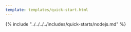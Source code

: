```yaml
---
template: templates/quick-start.html
---
```


<script>
  const meta = {
    what_you_will_learn: [
      "Create new Node.js app",
      "Install Passport Asgardeo strategy <a href='https://www.npmjs.com/package/@asgardeo/passport-asgardeo' target='_blank' rel='noopener noreferrer'>@asgardeo/passport-asgardeo</a>",
      "Add user login and logout",
      "Display user profile information"
    ],
    prerequisites: [
      "About 15 minutes",
      "<a href='{{ base_path }}/get-started/quick-set-up/'>Set-up {{ product_name }}</a>",
      "Install <a href='https://nodejs.org/en/download/package-manager' target='_blank' rel='noopener noreferrer'>Node.js</a> on your system.",
      "Make sure you have a JavaScript package manager like <code>npm</code>, <code>yarn</code>, or <code>pnpm</code>.",
      "A favorite text editor or IDE"
    ],
    source_code: "<a href='https://github.com/pabasara-mahindapala/passport-asgardeo-sample' target='_blank' class='github-icon'>Asgardeo Node.js Sample</a>"
  };
</script>

{% include "../../../../includes/quick-starts/nodejs.md" %}
